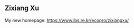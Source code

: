 

<meta charset="utf-8">
<meta http-equiv="X-UA-Compatible" content="IE=edge">
<meta name="viewport" content="width=device-width, initial-scale=1">


## Zixiang Xu
	
		
  My new homepage: https://www.ibs.re.kr/ecopro/zixiangxu/
	

      
 
  


 
